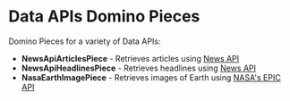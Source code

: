 # Data APIs Domino Pieces

Domino Pieces for a variety of Data APIs:

- **NewsApiArticlesPiece** - Retrieves articles using [News API](https://newsapi.org/)
- **NewsApiHeadlinesPiece** - Retrieves headlines using [News API](https://newsapi.org/)
- **NasaEarthImagePiece** - Retrieves images of Earth using [NASA's EPIC API](https://epic.gsfc.nasa.gov/about/api)
